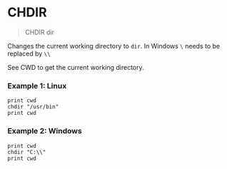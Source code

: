 # CHDIR

> CHDIR dir

Changes the current working directory to `dir`. In Windows `\` needs to be replaced by `\\`

See CWD to get the current working directory.

### Example 1: Linux

```
print cwd
chdir "/usr/bin"
print cwd
```

### Example 2: Windows

```
print cwd
chdir "C:\\"
print cwd
```
